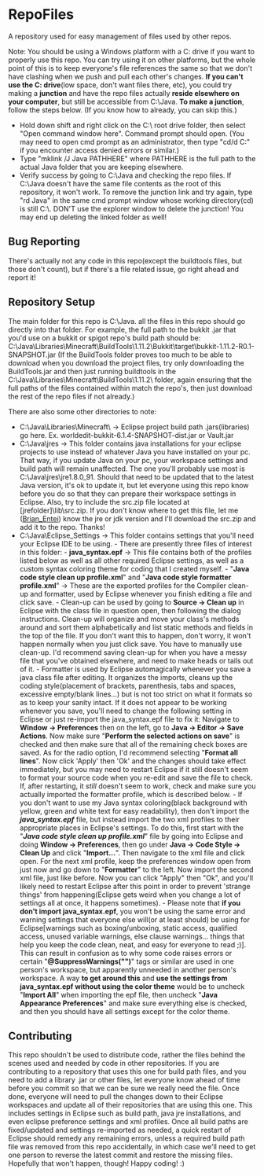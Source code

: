 RepoFiles
======
A repository used for easy management of files used by other repos.

Note: You should be using a Windows platform with a C: drive if you want to properly use this repo. You can try using it on other
platforms, but the whole point of this is to keep everyone's file references the same so that we don't have clashing when we push and pull each other's changes. **If you can't use the C: drive**(low space, don't want files there, etc), you could try making a **junction** and have the repo files actually **reside elsewhere on your computer**, but still be accessible from C:\Java.
**To make a junction**, follow the steps below. (If you know how to already, you can skip this.)

 - Hold down shift and right click on the C:\ root drive folder, then select "Open command window here". Command prompt should open.
(You may need to open cmd prompt as an administrator, then type "cd/d C:\" if you encounter access denied errors or similar.)
- Type "mklink /J Java PATHHERE" where PATHHERE is the full path to the actual Java folder that you are keeping elsewhere.
- Verify success by going to C:\Java and checking the repo files. If C:\Java doesn't have the same file contents as the root of this repository, it won't work. To remove the junction link and try again, type "rd Java" in the same cmd prompt window whose working directory(cd) is still C:\\. DON'T use the explorer window to delete the junction! You may end up deleting the linked folder as well!

Bug Reporting
-------------
There's actually not any code in this repo(except the buildtools files, but those don't count),
but if there's a file related issue, go right ahead and report it!

Repository Setup
-----------------
The main folder for this repo is C:\Java. all the files in this repo should go directly into that folder. For example, the full
path to the bukkit .jar that you'd use on a bukkit or spigot repo's build path should be:
C:\Java\Libraries\Minecraft\BuildTools\1.11.2\Bukkit\target\bukkit-1.11.2-R0.1-SNAPSHOT.jar
(If the BuildTools folder proves too much to be able to download when you download the project files, try only downloading the
BuildTools.jar and then just running buildtools in the C:\Java\Libraries\Minecraft\BuildTools\1.11.2\ folder, again ensuring that
the full paths of the files contained within match the repo's, then just download the rest of the repo files if not already.)

There are also some other directories to note:

 - C:\Java\Libraries\Minecraft\ -> Eclipse project build path .jars(libraries) go here.
	Ex. worldedit-bukkit-6.1.4-SNAPSHOT-dist.jar or Vault.jar
- C:\Java\jres -> This folder contains java installations for your eclipse projects to use instead of whatever Java you have installed on your pc. That way, if you update Java on your pc, your workspace settings and build path will remain unaffected.
	The one you'll probably use most is C:\Java\jres\jre1.8.0_91. Should that need to be updated that to the latest Java version, it's ok to update it, but let everyone using this repo know before you do so that they can prepare their workspace settings in Eclipse. Also, try to include the src.zip file located at [jrefolder]\lib\src.zip. If you don't know where to get this file, let me ([Brian_Entei](https://github.com/br45entei)) know the jre or jdk version and I'll download the src.zip and add it to the repo. Thanks!
- C:\Java\Eclipse_Settings -> This folder contains settings that you'll need your Eclipse IDE to be using.
		- There are presently three files of interest in this folder:
			- **java_syntax.epf** -> This file contains both of the profiles listed below as well as all other required Eclipse settings, as well as a custom syntax coloring theme for coding that I created myself.
			- "**Java code style clean up profile.xml**" and "**Java code style formatter profile.xml**" -> These are the exported profiles for the Compiler clean-up and formatter, used by Eclipse whenever you finish editing a file and click save.
				- Clean-up can be used by going to **Source -> Clean up** in Eclipse with the class file in question open, then following the dialog instructions. Clean-up will organize and move your class's methods around and sort them alphabetically and list static methods and fields in the top of the file. If you don't want this to happen, don't worry, it won't happen normally when you just click save. You have to manually use clean-up. I'd recommend saving clean-up for when you have a messy file that you've obtained elsewhere, and need to make heads or tails out of it.
				- Formatter is used by Eclipse automagically whenever you save a java class file after editing. It organizes the imports, cleans up the coding style(placement of brackets, parenthesis, tabs and spaces, excessive empty/blank lines...) but is not too strict on what it formats so as to keep your sanity intact. If it does not appear to be working whenever you save, you'll need to change the following setting in Eclipse or just re-import the java_syntax.epf file to fix it: Navigate to **Window -> Preferences** then on the left, go to **Java -> Editor -> Save Actions**. Now make sure "**Perform the selected actions on save**" is checked and then make sure that all of the remaining check boxes are saved. As for the radio option, I'd recommend selecting "**Format all lines**". Now click 'Apply' then 'Ok' and the changes should take effect immediately, but you may need to restart Eclipse if it still doesn't seem to format your source code when you re-edit and save the file to check. If, after restarting, it *still* doesn't seem to work, check and make sure you actually imported the formatter profile, which is described below.
				- If you don't want to use my Java syntax coloring(black background with yellow, green and white text for easy readability), then don't import the ***java_syntax.epf*** file, but instead import the two xml profiles to their appropriate places in Eclipse's settings. To do this, first start with the "***Java code style clean up profile.xml***" file by going into Eclipse and doing **Window -> Preferences**, then go under **Java -> Code Style -> Clean Up** and click "**Import...**". Then navigate to the xml file and click open.
	For the next xml profile, keep the preferences window open from just now and go down to "**Formatter**" to the left.
	Now import the second xml file, just like before. Now you can click "Apply" then "Ok", and you'll likely need to restart Eclipse after this point in order to prevent 'strange things' from happening(Eclipse gets weird when you change a lot of settings all at once, it happens sometimes).
					- Please note that **if you don't import java_syntax.epf**, you won't be using the same error and warning settings that everyone else will(or at least should) be using for Eclipse[warnings such as boxing/unboxing, static access, qualified access, unused variable warnings, else clause warnings... things that help you keep the code clean, neat, and easy for everyone to read ;)]. This can result in confusion as to why some code raises errors or certain "**@SuppressWarnings("")**" tags or similar are used in one person's workspace, but apparently unneeded in another person's workspace.
A way **to get around this** and **use the settings from java_syntax.epf without using the color theme** would be to uncheck "**Import All**" when importing the epf file, then uncheck "**Java Appearance Preferences**" and make sure everything else is checked, and then you should have all settings except for the color theme.

Contributing
------------
This repo shouldn't be used to distribute code, rather the files behind the scenes used and needed by code in other repositories. If you are contributing to a repository that uses this one for build path files, and you need to add a library .jar or other files, let everyone know ahead of time before you commit so that we can be sure we really need the file. Once done, everyone will need to pull the changes down to their Eclipse workspaces and update all of their repositories that are using this one. This includes settings in Eclipse such as build path, java jre installations, and even eclipse preference settings and xml profiles. Once all build paths are fixed/updated and settings re-imported as needed, a quick restart of Eclipse should remedy any remaining errors, unless a required build path file was removed from this repo accidentally, in which case we'll need to get one person to reverse the latest commit and restore the missing files. Hopefully that won't happen, though! Happy coding! :)
